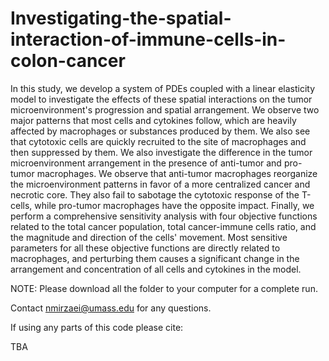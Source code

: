 # Investigating-the-spatial-interaction-of-immune-cells-in-colon-cancer

In this study, we develop a system of PDEs coupled with a linear elasticity model to investigate the effects of these spatial interactions on the tumor microenvironment's progression and spatial arrangement. We observe two major patterns that most cells and cytokines follow, which are heavily affected by macrophages or substances produced by them. We also see that cytotoxic cells are quickly recruited to the site of macrophages and then suppressed by them. We also investigate the difference in the tumor microenvironment arrangement in the presence of anti-tumor and pro-tumor macrophages. We observe that anti-tumor macrophages reorganize the microenvironment patterns in favor of a more centralized cancer and necrotic core. They also fail to sabotage the cytotoxic response of the T-cells, while pro-tumor macrophages have the opposite impact. Finally, we perform a comprehensive sensitivity analysis with four objective functions related to the total cancer population, total cancer-immune cells ratio, and the magnitude and direction of the cells' movement. Most sensitive parameters for all these objective functions are directly related to macrophages, and perturbing them causes a significant change in the arrangement and concentration of all cells and cytokines in the model.

NOTE: Please download all the folder to your computer for a complete run. 

Contact nmirzaei@umass.edu for any questions.

If using any parts of this code please cite:

TBA
